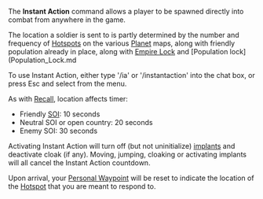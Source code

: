 The **Instant Action** command allows a player to be spawned directly into
combat from anywhere in the game.

The location a soldier is sent to is partly determined by the number and
frequency of [Hotspots](Hotspot.md) on the various
[Planet](../locations/Planet.md) maps, along with friendly population already in
place, along with [Empire Lock](../etc/Empire_Lock.md) and [Population
lock](Population_Lock.md

To use Instant Action, either type '/ia' or '/instantaction' into the chat box,
or press Esc and select from the menu.

As with [Recall](Recall.md), location affects timer:

- Friendly [SOI](../locations/Sphere_of_Influence.md): 10 seconds
- Neutral SOI or open country: 20 seconds
- Enemy SOI: 30 seconds

Activating Instant Action will turn off (but not uninitialize)
[implants](../implants/Implants.md) and deactivate cloak (if any). Moving,
jumping, cloaking or activating implants will all cancel the Instant Action
countdown.

Upon arrival, your [Personal Waypoint](Personal_Waypoint.md) will be reset to
indicate the location of the [Hotspot](Hotspot.md) that you are meant to respond
to.
